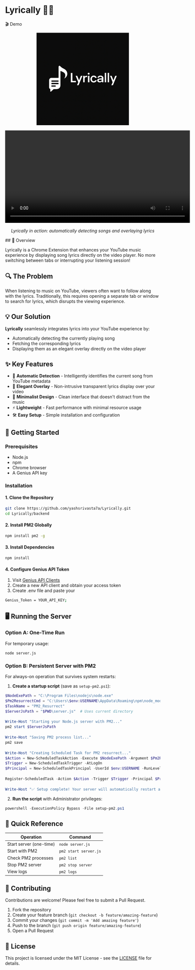 # Lyrically 🎵✨

🎬 Demo
<p align="center">
  <img src="./icons/icon.png" alt="Lyrically Demo Preview" width="300">
</p>
<p align="center">
  <video src="./Demo.mp4" width="600" autoplay loop ></video>
</p>
<p align="center"><i>Lyrically in action: automatically detecting songs and overlaying lyrics</i></p>
## 📖 Overview

Lyrically is a Chrome Extension that enhances your YouTube music experience by displaying song lyrics directly on the video player. No more switching between tabs or interrupting your listening session!

## 🔍 The Problem

When listening to music on YouTube, viewers often want to follow along with the lyrics. Traditionally, this requires opening a separate tab or window to search for lyrics, which disrupts the viewing experience.

## 💡 Our Solution

**Lyrically** seamlessly integrates lyrics into your YouTube experience by:
- Automatically detecting the currently playing song
- Fetching the corresponding lyrics
- Displaying them as an elegant overlay directly on the video player

## ✨ Key Features

- 🎯 **Automatic Detection** - Intelligently identifies the current song from YouTube metadata
- 🌟 **Elegant Overlay** - Non-intrusive transparent lyrics display over your video
- 🎨 **Minimalist Design** - Clean interface that doesn't distract from the music
- ⚡ **Lightweight** - Fast performance with minimal resource usage
- 🛠️ **Easy Setup** - Simple installation and configuration

## 🚀 Getting Started

### Prerequisites
- Node.js
- npm
- Chrome browser
- A Genius API key

### Installation

#### 1. Clone the Repository
```bash
git clone https://github.com/yashsrivasta7a/Lyrically.git
cd Lyrically/backend
```

#### 2. Install PM2 Globally
```bash
npm install pm2 -g
```

#### 3. Install Dependencies
```bash
npm install
```

#### 4. Configure Genius API Token

1. Visit [Genius API Clients](https://genius.com/api-clients)
2. Create a new API client and obtain your access token
3. Create .env file and paste your 
```bash
Genius_Token = YOUR_API_KEY;
```

## 🖥️ Running the Server

### Option A: One-Time Run
For temporary usage:
```bash
node server.js
```

### Option B: Persistent Server with PM2
For always-on operation that survives system restarts:

1. **Create a startup script** (save as `setup-pm2.ps1`):

```powershell
$NodeExePath = "C:\Program Files\nodejs\node.exe"
$Pm2ResurrectCmd = "C:\Users\$env:USERNAME\AppData\Roaming\npm\node_modules\pm2\bin\pm2 resurrect"
$TaskName = "PM2_Resurrect"
$ServerJsPath = "$PWD\server.js"  # Uses current directory

Write-Host "Starting your Node.js server with PM2..."
pm2 start $ServerJsPath

Write-Host "Saving PM2 process list..."
pm2 save

Write-Host "Creating Scheduled Task for PM2 resurrect..."
$Action = New-ScheduledTaskAction -Execute $NodeExePath -Argument $Pm2ResurrectCmd
$Trigger = New-ScheduledTaskTrigger -AtLogOn
$Principal = New-ScheduledTaskPrincipal -UserId $env:USERNAME -RunLevel Highest

Register-ScheduledTask -Action $Action -Trigger $Trigger -Principal $Principal -TaskName $TaskName -Description "Resurrect PM2 processes at user login" -Force

Write-Host "✅ Setup complete! Your server will automatically restart after system reboots."
```

2. **Run the script** with Administrator privileges:
```powershell
powershell -ExecutionPolicy Bypass -File setup-pm2.ps1
```

## 🔄 Quick Reference

| Operation | Command |
|-----------|---------|
| Start server (one-time) | `node server.js` |
| Start with PM2 | `pm2 start server.js` |
| Check PM2 processes | `pm2 list` |
| Stop PM2 server | `pm2 stop server` |
| View logs | `pm2 logs` |

## 🤝 Contributing

Contributions are welcome! Please feel free to submit a Pull Request.

1. Fork the repository
2. Create your feature branch (`git checkout -b feature/amazing-feature`)
3. Commit your changes (`git commit -m 'Add amazing feature'`)
4. Push to the branch (`git push origin feature/amazing-feature`)
5. Open a Pull Request

## 📝 License

This project is licensed under the MIT License - see the [LICENSE](LICENSE) file for details.
